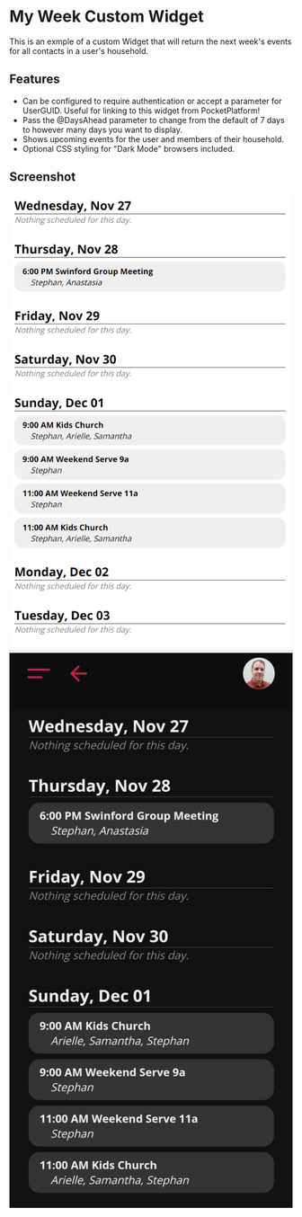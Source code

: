 # My Week Custom Widget

This is an exmple of a custom Widget that will return the next week's events for all contacts in a user's household.

## Features

- Can be configured to require authentication or accept a parameter for UserGUID. Useful for linking to this widget from PocketPlatform!
- Pass the @DaysAhead parameter to change from the default of 7 days to however many days you want to display.
- Shows upcoming events for the user and members of their household.
- Optional CSS styling for "Dark Mode" browsers included.

## Screenshot

![ScreenShot](./Assets/Screenshot-MyWeekSample.png)
![ScreenShot](./Assets/Screenshot-PocketPlatform.jpg)

